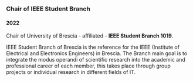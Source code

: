 
### Chair of IEEE Student Branch

#### 2022

Chair of University of Brescia - affiliated - **IEEE Student Branch 1019**.

IEEE Student Branch of Brescia is the reference for the IEEE (Institute of Electrical and Electronics Engineers) in Brescia. 
The Branch main goal is to integrate the modus operandi of scientific research into the academic and professional career of each member, this takes place through group projects or individual research in different fields of IT.
